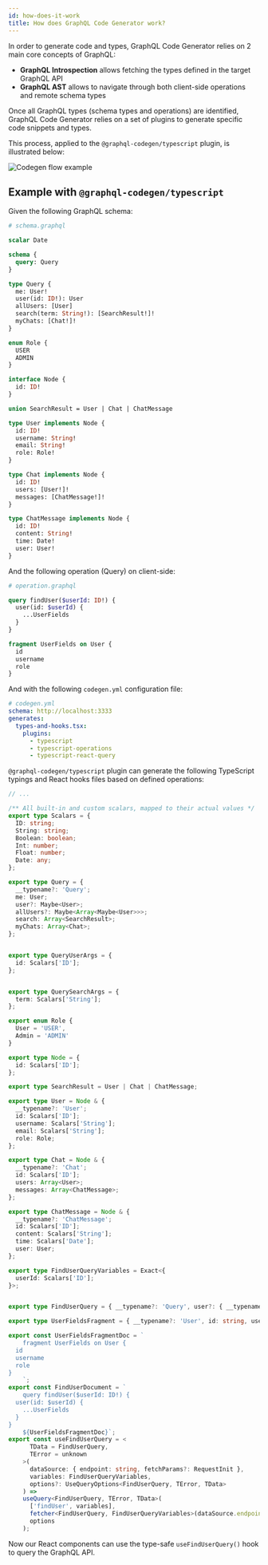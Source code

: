```yaml
---
id: how-does-it-work
title: How does GraphQL Code Generator work?
---
```


In order to generate code and types, GraphQL Code Generator relies on 2 main core concepts of GraphQL:

- **GraphQL Introspection** allows fetching the types defined in the target GraphQL API
- **GraphQL AST** allows to navigate through both client-side operations and remote schema types

Once all GraphQL types (schema types and operations) are identified, GraphQL Code Generator relies on a set of plugins to generate specific code snippets and types.

This process, applied to the `@graphql-codegen/typescript` plugin, is illustrated below:

![Codegen flow example](/assets/illustrations/codegen_flow1.png)

## Example with `@graphql-codegen/typescript`

Given the following GraphQL schema:

```graphql
# schema.graphql

scalar Date

schema {
  query: Query
}

type Query {
  me: User!
  user(id: ID!): User
  allUsers: [User]
  search(term: String!): [SearchResult!]!
  myChats: [Chat!]!
}

enum Role {
  USER
  ADMIN
}

interface Node {
  id: ID!
}

union SearchResult = User | Chat | ChatMessage

type User implements Node {
  id: ID!
  username: String!
  email: String!
  role: Role!
}

type Chat implements Node {
  id: ID!
  users: [User!]!
  messages: [ChatMessage!]!
}

type ChatMessage implements Node {
  id: ID!
  content: String!
  time: Date!
  user: User!
}
```

And the following operation (Query) on client-side:

```graphql
# operation.graphql

query findUser($userId: ID!) {
  user(id: $userId) {
    ...UserFields
  }
}

fragment UserFields on User {
  id
  username
  role
}
```

And with the following `codegen.yml` configuration file:

```yml
# codegen.yml
schema: http://localhost:3333
generates:
  types-and-hooks.tsx:
    plugins:
      - typescript
      - typescript-operations
      - typescript-react-query
```

`@graphql-codegen/typescript` plugin can generate the following TypeScript typings and React hooks files based on defined operations:

<!-- ignore as it's generated code, prettier will remove semicolons -->
<!-- prettier-ignore -->
```ts
// ...

/** All built-in and custom scalars, mapped to their actual values */
export type Scalars = {
  ID: string;
  String: string;
  Boolean: boolean;
  Int: number;
  Float: number;
  Date: any;
};

export type Query = {
  __typename?: 'Query';
  me: User;
  user?: Maybe<User>;
  allUsers?: Maybe<Array<Maybe<User>>>;
  search: Array<SearchResult>;
  myChats: Array<Chat>;
};


export type QueryUserArgs = {
  id: Scalars['ID'];
};


export type QuerySearchArgs = {
  term: Scalars['String'];
};

export enum Role {
  User = 'USER',
  Admin = 'ADMIN'
}

export type Node = {
  id: Scalars['ID'];
};

export type SearchResult = User | Chat | ChatMessage;

export type User = Node & {
  __typename?: 'User';
  id: Scalars['ID'];
  username: Scalars['String'];
  email: Scalars['String'];
  role: Role;
};

export type Chat = Node & {
  __typename?: 'Chat';
  id: Scalars['ID'];
  users: Array<User>;
  messages: Array<ChatMessage>;
};

export type ChatMessage = Node & {
  __typename?: 'ChatMessage';
  id: Scalars['ID'];
  content: Scalars['String'];
  time: Scalars['Date'];
  user: User;
};

export type FindUserQueryVariables = Exact<{
  userId: Scalars['ID'];
}>;


export type FindUserQuery = { __typename?: 'Query', user?: { __typename?: 'User', id: string, username: string, role: Role } | null | undefined };

export type UserFieldsFragment = { __typename?: 'User', id: string, username: string, role: Role };

export const UserFieldsFragmentDoc = `
    fragment UserFields on User {
  id
  username
  role
}
    `;
export const FindUserDocument = `
    query findUser($userId: ID!) {
  user(id: $userId) {
    ...UserFields
  }
}
    ${UserFieldsFragmentDoc}`;
export const useFindUserQuery = <
      TData = FindUserQuery,
      TError = unknown
    >(
      dataSource: { endpoint: string, fetchParams?: RequestInit },
      variables: FindUserQueryVariables,
      options?: UseQueryOptions<FindUserQuery, TError, TData>
    ) =>
    useQuery<FindUserQuery, TError, TData>(
      ['findUser', variables],
      fetcher<FindUserQuery, FindUserQueryVariables>(dataSource.endpoint, dataSource.fetchParams || {}, FindUserDocument, variables),
      options
    );
```

Now our React components can use the type-safe `useFindUserQuery()` hook to query the GraphQL API.

<p>&nbsp;</p>
